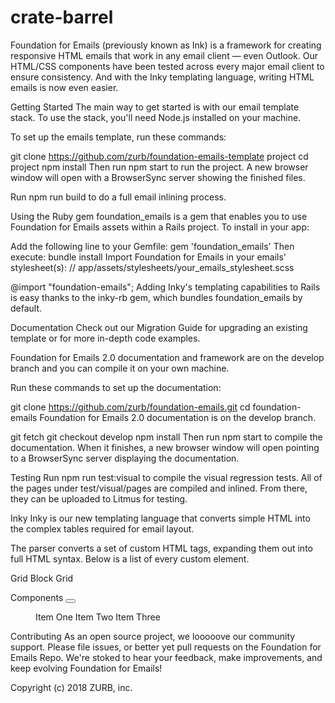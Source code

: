 # crate-barrel

Foundation for Emails (previously known as Ink) is a framework for creating responsive HTML emails that work in any email client — even Outlook. Our HTML/CSS components have been tested across every major email client to ensure consistency. And with the Inky templating language, writing HTML emails is now even easier.

Getting Started
The main way to get started is with our email template stack. To use the stack, you'll need Node.js installed on your machine.

To set up the emails template, run these commands:

git clone https://github.com/zurb/foundation-emails-template project
cd project
npm install
Then run npm start to run the project. A new browser window will open with a BrowserSync server showing the finished files.

Run npm run build to do a full email inlining process.

Using the Ruby gem
foundation_emails is a gem that enables you to use Foundation for Emails assets within a Rails project. To install in your app:

Add the following line to your Gemfile:
gem 'foundation_emails'
Then execute:
bundle install
Import Foundation for Emails in your emails' stylesheet(s):
// app/assets/stylesheets/your_emails_stylesheet.scss

@import "foundation-emails";
Adding Inky's templating capabilities to Rails is easy thanks to the inky-rb gem, which bundles foundation_emails by default.

Documentation
Check out our Migration Guide for upgrading an existing template or for more in-depth code examples.

Foundation for Emails 2.0 documentation and framework are on the develop branch and you can compile it on your own machine.

Run these commands to set up the documentation:

git clone https://github.com/zurb/foundation-emails.git
cd foundation-emails
Foundation for Emails 2.0 documentation is on the develop branch.

git fetch
git checkout develop
npm install
Then run npm start to compile the documentation. When it finishes, a new browser window will open pointing to a BrowserSync server displaying the documentation.

Testing
Run npm run test:visual to compile the visual regression tests. All of the pages under test/visual/pages are compiled and inlined. From there, they can be uploaded to Litmus for testing.

Inky
Inky is our new templating language that converts simple HTML into the complex tables required for email layout.

The parser converts a set of custom HTML tags, expanding them out into full HTML syntax. Below is a list of every custom element.

Grid
<container>
  <row>
    <column small="12" large="4"></column>
    <column small="12" large="8"></column>
  </row>
</container>
Block Grid
<block-grid up="3">
  <td></td>
  <td></td>
  <td></td>
</block-grid>
Components
<button href="http://zurb.com"></button>
<menu>
  <item href="one.html">Item One</item>
  <item href="one.html">Item Two</item>
  <item href="one.html">Item Three</item>
</menu>
Contributing
As an open source project, we looooove our community support. Please file issues, or better yet pull requests on the Foundation for Emails Repo. We're stoked to hear your feedback, make improvements, and keep evolving Foundation for Emails!

Copyright (c) 2018 ZURB, inc.

